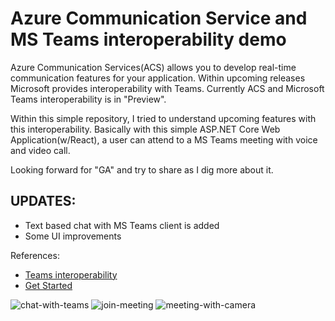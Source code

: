 # Azure Communication Service and MS Teams interoperability demo
 
Azure Communication Services(ACS) allows you to develop real-time communication features for your application. Within upcoming releases Microsoft provides interoperability with Teams. Currently ACS and Microsoft Teams interoperability is in "Preview".

Within this simple repository, I tried to understand upcoming features with this interoperability. Basically with this simple ASP.NET Core Web Application(w/React), a user can attend to a MS Teams meeting with voice and video call.

Looking forward for "GA" and try to share as I dig more about it.

## UPDATES:
- Text based chat with MS Teams client is added
- Some UI improvements

References:
- [Teams interoperability](https://docs.microsoft.com/en-us/azure/communication-services/concepts/teams-interop)
- [Get Started](https://docs.microsoft.com/en-us/azure/communication-services/quickstarts/voice-video-calling/get-started-teams-interop?pivots=platform-web)


![chat-with-teams](https://user-images.githubusercontent.com/4550197/114297048-2081c400-9ab7-11eb-818b-0c97c3313021.png)
![join-meeting](https://user-images.githubusercontent.com/4550197/114276534-aeb26780-9a2f-11eb-9630-574b8b6adf3a.png)
![meeting-with-camera](https://user-images.githubusercontent.com/4550197/114276535-afe39480-9a2f-11eb-9c1e-ac74b3ce8cb4.png)
